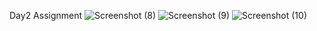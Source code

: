 Day2 Assignment
![Screenshot (8)](https://github.com/user-attachments/assets/d7614635-03f9-48c7-9d57-8076d2d2bc08)
![Screenshot (9)](https://github.com/user-attachments/assets/089c440e-81aa-4d6d-b0cb-fe1fa637fba4)
![Screenshot (10)](https://github.com/user-attachments/assets/60a2a1fa-2030-48e1-ae60-ffdcfe5c882f)
